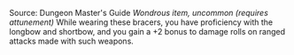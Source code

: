 Source: Dungeon Master's Guide
*Wondrous item, uncommon (requires attunement)*
While wearing these bracers, you have proficiency with the longbow and shortbow, and you gain a +2 bonus to damage rolls on ranged attacks made with such weapons.